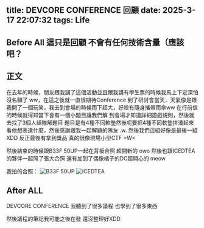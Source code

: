 title: DEVCORE CONFERENCE 回顧
date: 2025-3-17 22:07:32
tags: Life
---

## Before All 這只是回顧 不會有任何技術含量（應該吧？

## 正文

在去年的時候，朋友跟我講了這個活動並且跟我講有學生票的時候我馬上下定深怕沒名額了 ww，在這之後就一直很期待Conference
到了研討會當天，天氣像是跟我開了一個玩笑，我去到會場的時候雨下超大，好險有隨身攜帶雨傘ww 
在行前信的時候就得知當下會有一個小題目讓我們解 到會場才知道詳細遊戲規則，然後就去找了3個人組隊解題目
題目是有4種不同軟墊然後呢要把4種不同軟墊拼湊起來看他想表達什麼，然後感謝跟我一起解題的隊友 .w. 然後我們這組好像是最後一組 XDD 反正最後有拿到獎品 真的很像現場小型CTF >W<

然後結束的時候跟B33F 50UP一起在背板合照 超開新的 owo
然後也跟ICEDTEA的夥伴一起照了張大合照
還有加到了偶像橘子的DC超開心的 meow

我拍的合照：
![B33F 50UP](https://media.discordapp.net/attachments/1183230122715791370/1350396642834120754/IMG_2741.jpg?ex=67d93960&is=67d7e7e0&hm=64e07945a5eb30b670fc2b468ae90dc1c9855429d45c6a51d01cb5ab8cda5a8d&=&format=webp&width=784&height=588)
![ICEDTEA](https://media.discordapp.net/attachments/1349937640283181127/1350428130963361812/IMG_5334.jpg?ex=67d956b4&is=67d80534&hm=e2169a44af4a16f02d01a10652a56474903a98d60632b24234219378fd154a2a&=&format=webp&width=784&height=588)


## After ALL 
DEVCORE CONFERENCE 我聽到了很多議程 也學到了很多東西

然後議程的筆記我可能之後在發 還沒整理好XDD


